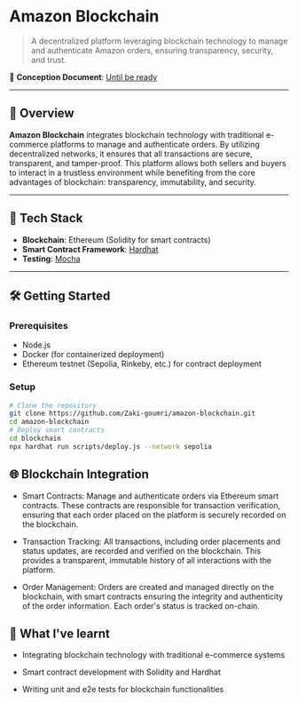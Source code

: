 # Amazon Blockchain

> A decentralized platform leveraging blockchain technology to manage and authenticate Amazon orders, ensuring transparency, security, and trust.

📄 **Conception Document**: [Until be ready](#conception-document)

---

## 🚀 Overview

**Amazon Blockchain** integrates blockchain technology with traditional e-commerce platforms to manage and authenticate orders. By utilizing decentralized networks, it ensures that all transactions are secure, transparent, and tamper-proof. This platform allows both sellers and buyers to interact in a trustless environment while benefiting from the core advantages of blockchain: transparency, immutability, and security.

---

## 🧱 Tech Stack

- **Blockchain**: Ethereum (Solidity for smart contracts)
- **Smart Contract Framework**: [Hardhat](https://hardhat.org/)
- **Testing**: [Mocha](https://mochajs.org/)
---

## 🛠️ Getting Started

### Prerequisites

- Node.js
- Docker (for containerized deployment)
- Ethereum testnet (Sepolia, Rinkeby, etc.) for contract deployment

### Setup

```bash
# Clone the repository
git clone https://github.com/Zaki-goumri/amazon-blockchain.git
cd amazon-blockchain
# Deploy smart contracts
cd blockchain
npx hardhat run scripts/deploy.js --network sepolia

```
## 🌐 Blockchain Integration
- Smart Contracts: Manage and authenticate orders via Ethereum smart contracts. These contracts are responsible for transaction verification, ensuring that each order placed on the platform is securely recorded on the blockchain.

- Transaction Tracking: All transactions, including order placements and status updates, are recorded and verified on the blockchain. This provides a transparent, immutable history of all interactions with the platform.

- Order Management: Orders are created and managed directly on the blockchain, with smart contracts ensuring the integrity and authenticity of the order information. Each order's status is tracked on-chain.

## 📘 What I've learnt

- Integrating blockchain technology with traditional e-commerce systems

- Smart contract development with Solidity and Hardhat

- Writing unit and e2e tests for blockchain functionalities
